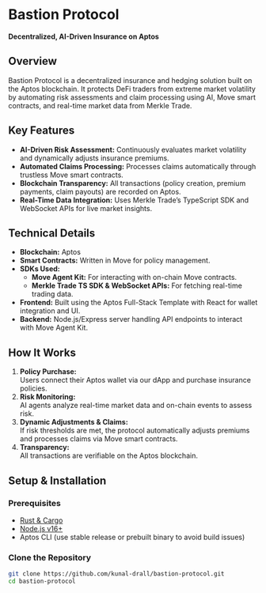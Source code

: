 # Bastion Protocol

**Decentralized, AI-Driven Insurance on Aptos**

## Overview

Bastion Protocol is a decentralized insurance and hedging solution built on the Aptos blockchain. It protects DeFi traders from extreme market volatility by automating risk assessments and claim processing using AI, Move smart contracts, and real-time market data from Merkle Trade.

## Key Features

- **AI-Driven Risk Assessment:** Continuously evaluates market volatility and dynamically adjusts insurance premiums.
- **Automated Claims Processing:** Processes claims automatically through trustless Move smart contracts.
- **Blockchain Transparency:** All transactions (policy creation, premium payments, claim payouts) are recorded on Aptos.
- **Real-Time Data Integration:** Uses Merkle Trade’s TypeScript SDK and WebSocket APIs for live market insights.

## Technical Details

- **Blockchain:** Aptos
- **Smart Contracts:** Written in Move for policy management.
- **SDKs Used:**
  - **Move Agent Kit:** For interacting with on-chain Move contracts.
  - **Merkle Trade TS SDK & WebSocket APIs:** For fetching real-time trading data.
- **Frontend:** Built using the Aptos Full-Stack Template with React for wallet integration and UI.
- **Backend:** Node.js/Express server handling API endpoints to interact with Move Agent Kit.

## How It Works

1. **Policy Purchase:**  
   Users connect their Aptos wallet via our dApp and purchase insurance policies.
2. **Risk Monitoring:**  
   AI agents analyze real-time market data and on-chain events to assess risk.
3. **Dynamic Adjustments & Claims:**  
   If risk thresholds are met, the protocol automatically adjusts premiums and processes claims via Move smart contracts.
4. **Transparency:**  
   All transactions are verifiable on the Aptos blockchain.

## Setup & Installation

### Prerequisites

- [Rust & Cargo](https://rustup.rs/)
- [Node.js v16+](https://nodejs.org/)
- Aptos CLI (use stable release or prebuilt binary to avoid build issues)

### Clone the Repository

```bash
git clone https://github.com/kunal-drall/bastion-protocol.git
cd bastion-protocol
